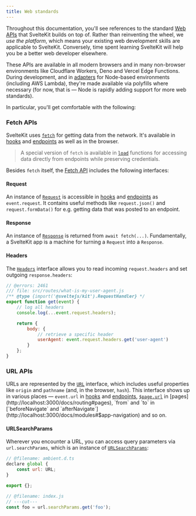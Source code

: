 ```yaml
---
title: Web standards
---
```


Throughout this documentation, you'll see references to the standard [Web APIs](https://developer.mozilla.org/en-US/docs/Web/API) that SvelteKit builds on top of. Rather than reinventing the wheel, we _use the platform_, which means your existing web development skills are applicable to SvelteKit. Conversely, time spent learning SvelteKit will help you be a better web developer elsewhere.

These APIs are available in all modern browsers and in many non-browser environments like Cloudflare Workers, Deno and Vercel Edge Functions. During development, and in [adapters](/docs/adapters) for Node-based environments (including AWS Lambda), they're made available via polyfills where necessary (for now, that is — Node is rapidly adding support for more web standards).

In particular, you'll get comfortable with the following:

### Fetch APIs

SvelteKit uses [`fetch`](https://developer.mozilla.org/en-US/docs/Web/API/fetch) for getting data from the network. It's available in [hooks](/docs/hooks) and [endpoints](/docs/routing#endpoints) as well as in the browser.

> A special version of `fetch` is available in [`load`](/docs/loading) functions for accessing data directly from endpoints while preserving credentials.

Besides `fetch` itself, the [Fetch API](https://developer.mozilla.org/en-US/docs/Web/API/Fetch_API) includes the following interfaces:

#### Request

An instance of [`Request`](https://developer.mozilla.org/en-US/docs/Web/API/Request) is accessible in [hooks](/docs/hooks) and [endpoints](/docs/routing#endpoints) as `event.request`. It contains useful methods like `request.json()` and `request.formData()` for e.g. getting data that was posted to an endpoint.

#### Response

An instance of [`Response`](https://developer.mozilla.org/en-US/docs/Web/API/Response) is returned from `await fetch(...)`. Fundamentally, a SvelteKit app is a machine for turning a `Request` into a `Response`.

#### Headers

The [`Headers`](https://developer.mozilla.org/en-US/docs/Web/API/Headers) interface allows you to read incoming `request.headers` and set outgoing `response.headers`:

```js
// @errors: 2461
/// file: src/routes/what-is-my-user-agent.js
/** @type {import('@sveltejs/kit').RequestHandler} */
export function get(event) {
	// log all headers
	console.log(...event.request.headers);

	return {
		body: {
			// retrieve a specific header
			userAgent: event.request.headers.get('user-agent')
		}
	};
}
```

### URL APIs

URLs are represented by the [`URL`](https://developer.mozilla.org/en-US/docs/Web/API/URL) interface, which includes useful properties like `origin` and `pathname` (and, in the browser, `hash`). This interface shows up in various places — `event.url` in [hooks](/docs/hooks) and [endpoints](/docs/routing#endpoints), [`$page.url`](http://localhost:3000/docs/modules#$app-stores) in [pages](http://localhost:3000/docs/routing#pages), `from` and `to` in [`beforeNavigate` and `afterNavigate`](http://localhost:3000/docs/modules#$app-navigation) and so on.

#### URLSearchParams

Wherever you encounter a URL, you can access query parameters via `url.searchParams`, which is an instance of [`URLSearchParams`](https://developer.mozilla.org/en-US/docs/Web/API/URLSearchParams):

```js
// @filename: ambient.d.ts
declare global {
	const url: URL;
}

export {};

// @filename: index.js
// ---cut---
const foo = url.searchParams.get('foo');
```
